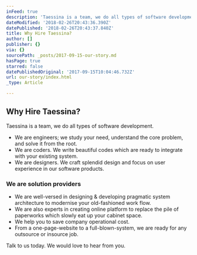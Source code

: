 ```yaml
---
inFeed: true
description: 'Taessina is a team, we do all types of software development.'
dateModified: '2018-02-26T20:43:36.390Z'
datePublished: '2018-02-26T20:43:37.840Z'
title: Why Hire Taessina?
author: []
publisher: {}
via: {}
sourcePath: _posts/2017-09-15-our-story.md
hasPage: true
starred: false
datePublishedOriginal: '2017-09-15T10:04:46.732Z'
url: our-story/index.html
_type: Article

---
```

## Why Hire Taessina?

Taessina is a team, we do all types of software development.

* We are engineers; we study your need, understand the core problem, and solve it from the root.
* We are coders. We write beautiful codes which are ready to integrate with your existing system.
* We are designers. We craft splendid design and focus on user experience in our software products.

### We are solution providers

* We are well-versed in designing & developing pragmatic system architecture to modernise your old-fashioned work flow.
* We are also experts in creating online platform to replace the pile of paperworks which slowly eat up your cabinet space.
* We help you to save company operational cost.
* From a one-page-website to a full-blown-system, we are ready for any outsource or insource job.

Talk to us today. We would love to hear from you.